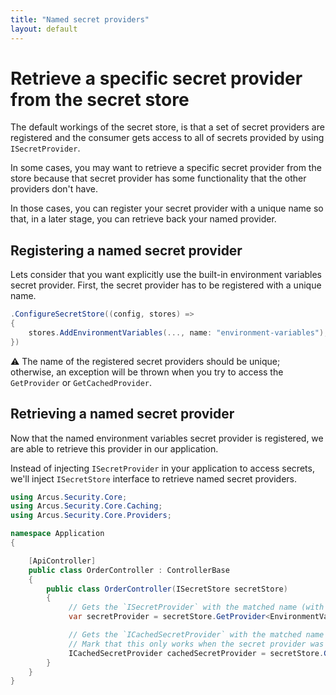 ```yaml
---
title: "Named secret providers"
layout: default
---
```


# Retrieve a specific secret provider from the secret store

The default workings of the secret store, is that a set of secret providers are registered and the consumer gets access to all of secrets provided by using `ISecretProvider`.

In some cases, you may want to retrieve a specific secret provider from the store because that secret provider has some functionality that the other providers don't have.

In those cases, you can register your secret provider with a unique name so that, in a later stage, you can retrieve back your named provider.

## Registering a named secret provider

Lets consider that you want explicitly use the built-in environment variables secret provider.
First, the secret provider has to be registered with a unique name. 

```csharp
.ConfigureSecretStore((config, stores) =>
{
    stores.AddEnvironmentVariables(..., name: "environment-variables");
})
```

⚠ The name of the registered secret providers should be unique; otherwise, an exception will be thrown when you try to access the `GetProvider` or `GetCachedProvider`.

## Retrieving a named secret provider

Now that the named environment variables secret provider is registered, we are able to retrieve this provider in our application.

Instead of injecting `ISecretProvider` in your application to access secrets, we'll inject `ISecretStore` interface to retrieve named secret providers.

```csharp
using Arcus.Security.Core;
using Arcus.Security.Core.Caching;
using Arcus.Security.Core.Providers;

namespace Application
{

    [ApiController]
    public class OrderController : ControllerBase
    {
        public class OrderController(ISecretStore secretStore)
        {
             // Gets the `ISecretProvider` with the matched name (with either using the `ISecretProvider` as return type or your own generic type).
             var secretProvider = secretStore.GetProvider<EnvironmentVariableSecretProvider>("environment-variables");

             // Gets the `ICachedSecretProvider` with the matched name (with either using the `ICachedSecretProvider` as return type or your own generic type).
             // Mark that this only works when the secret provider was registered as a cached secret provider.
             ICachedSecretProvider cachedSecretProvider = secretStore.GetCachedProvider("your-cached-secret-provider");
        }
    }
}
```